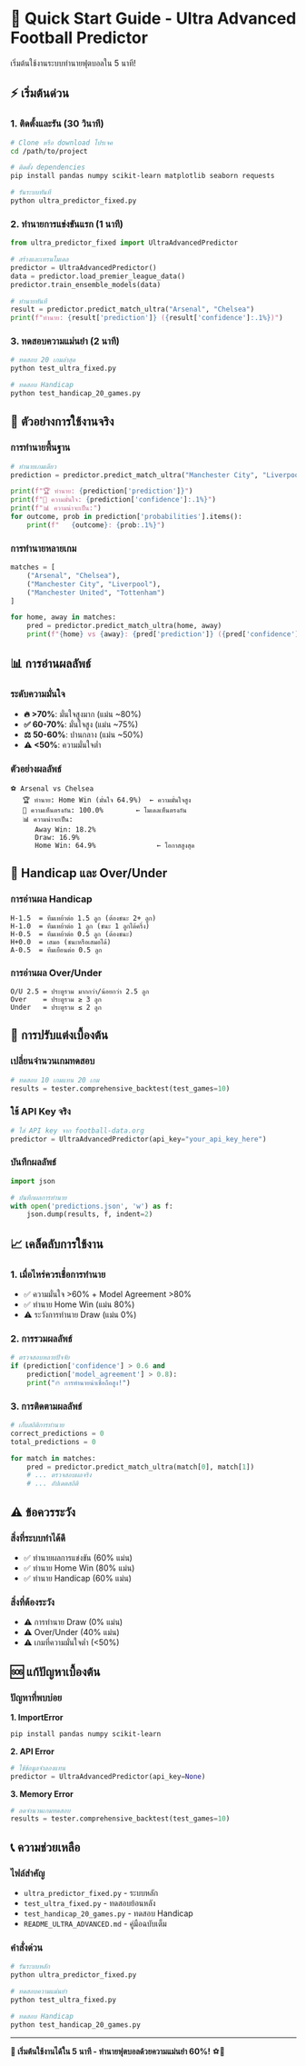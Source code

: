 # 🚀 Quick Start Guide - Ultra Advanced Football Predictor

เริ่มต้นใช้งานระบบทำนายฟุตบอลใน 5 นาที!

## ⚡ เริ่มต้นด่วน

### 1. ติดตั้งและรัน (30 วินาที)

```bash
# Clone หรือ download โปรเจค
cd /path/to/project

# ติดตั้ง dependencies
pip install pandas numpy scikit-learn matplotlib seaborn requests

# รันระบบทันที
python ultra_predictor_fixed.py
```

### 2. ทำนายการแข่งขันแรก (1 นาที)

```python
from ultra_predictor_fixed import UltraAdvancedPredictor

# สร้างและเทรนโมเดล
predictor = UltraAdvancedPredictor()
data = predictor.load_premier_league_data()
predictor.train_ensemble_models(data)

# ทำนายทันที
result = predictor.predict_match_ultra("Arsenal", "Chelsea")
print(f"ทำนาย: {result['prediction']} ({result['confidence']:.1%})")
```

### 3. ทดสอบความแม่นยำ (2 นาที)

```bash
# ทดสอบ 20 เกมล่าสุด
python test_ultra_fixed.py

# ทดสอบ Handicap
python test_handicap_20_games.py
```

## 🎯 ตัวอย่างการใช้งานจริง

### การทำนายพื้นฐาน

```python
# ทำนายเกมเดียว
prediction = predictor.predict_match_ultra("Manchester City", "Liverpool")

print(f"🏆 ทำนาย: {prediction['prediction']}")
print(f"🎯 ความมั่นใจ: {prediction['confidence']:.1%}")
print(f"📊 ความน่าจะเป็น:")
for outcome, prob in prediction['probabilities'].items():
    print(f"   {outcome}: {prob:.1%}")
```

### การทำนายหลายเกม

```python
matches = [
    ("Arsenal", "Chelsea"),
    ("Manchester City", "Liverpool"),
    ("Manchester United", "Tottenham")
]

for home, away in matches:
    pred = predictor.predict_match_ultra(home, away)
    print(f"{home} vs {away}: {pred['prediction']} ({pred['confidence']:.1%})")
```

## 📊 การอ่านผลลัพธ์

### ระดับความมั่นใจ
- **🔥 >70%**: มั่นใจสูงมาก (แม่น ~80%)
- **✅ 60-70%**: มั่นใจสูง (แม่น ~75%)
- **⚖️ 50-60%**: ปานกลาง (แม่น ~50%)
- **⚠️ <50%**: ความมั่นใจต่ำ

### ตัวอย่างผลลัพธ์

```
⚽ Arsenal vs Chelsea
   🏆 ทำนาย: Home Win (มั่นใจ 64.9%)  ← ความมั่นใจสูง
   🤝 ความเห็นตรงกัน: 100.0%        ← โมเดลเห็นตรงกัน
   📊 ความน่าจะเป็น:
      Away Win: 18.2%
      Draw: 16.9%
      Home Win: 64.9%               ← โอกาสสูงสุด
```

## 🎲 Handicap และ Over/Under

### การอ่านผล Handicap

```
H-1.5  = ทีมเหย้าต่อ 1.5 ลูก (ต้องชนะ 2+ ลูก)
H-1.0  = ทีมเหย้าต่อ 1 ลูก (ชนะ 1 ลูกได้ครึ่ง)
H-0.5  = ทีมเหย้าต่อ 0.5 ลูก (ต้องชนะ)
H+0.0  = เสมอ (ชนะหรือเสมอได้)
A-0.5  = ทีมเยือนต่อ 0.5 ลูก
```

### การอ่านผล Over/Under

```
O/U 2.5 = ประตูรวม มากกว่า/น้อยกว่า 2.5 ลูก
Over    = ประตูรวม ≥ 3 ลูก
Under   = ประตูรวม ≤ 2 ลูก
```

## 🔧 การปรับแต่งเบื้องต้น

### เปลี่ยนจำนวนเกมทดสอบ

```python
# ทดสอบ 10 เกมแทน 20 เกม
results = tester.comprehensive_backtest(test_games=10)
```

### ใช้ API Key จริง

```python
# ใส่ API key จาก football-data.org
predictor = UltraAdvancedPredictor(api_key="your_api_key_here")
```

### บันทึกผลลัพธ์

```python
import json

# บันทึกผลการทำนาย
with open('predictions.json', 'w') as f:
    json.dump(results, f, indent=2)
```

## 📈 เคล็ดลับการใช้งาน

### 1. เมื่อไหร่ควรเชื่อการทำนาย
- ✅ ความมั่นใจ >60% + Model Agreement >80%
- ✅ ทำนาย Home Win (แม่น 80%)
- ⚠️ ระวังการทำนาย Draw (แม่น 0%)

### 2. การรวมผลลัพธ์
```python
# ตรวจสอบหลายปัจจัย
if (prediction['confidence'] > 0.6 and 
    prediction['model_agreement'] > 0.8):
    print("🔥 การทำนายน่าเชื่อถือสูง!")
```

### 3. การติดตามผลลัพธ์
```python
# เก็บสถิติการทำนาย
correct_predictions = 0
total_predictions = 0

for match in matches:
    pred = predictor.predict_match_ultra(match[0], match[1])
    # ... ตรวจสอบผลจริง
    # ... อัปเดตสถิติ
```

## ⚠️ ข้อควรระวัง

### สิ่งที่ระบบทำได้ดี
- ✅ ทำนายผลการแข่งขัน (60% แม่น)
- ✅ ทำนาย Home Win (80% แม่น)
- ✅ ทำนาย Handicap (60% แม่น)

### สิ่งที่ต้องระวัง
- ⚠️ การทำนาย Draw (0% แม่น)
- ⚠️ Over/Under (40% แม่น)
- ⚠️ เกมที่ความมั่นใจต่ำ (<50%)

## 🆘 แก้ปัญหาเบื้องต้น

### ปัญหาที่พบบ่อย

**1. ImportError**
```bash
pip install pandas numpy scikit-learn
```

**2. API Error**
```python
# ใช้ข้อมูลจำลองแทน
predictor = UltraAdvancedPredictor(api_key=None)
```

**3. Memory Error**
```python
# ลดจำนวนเกมทดสอบ
results = tester.comprehensive_backtest(test_games=10)
```

## 📞 ความช่วยเหลือ

### ไฟล์สำคัญ
- `ultra_predictor_fixed.py` - ระบบหลัก
- `test_ultra_fixed.py` - ทดสอบย้อนหลัง
- `test_handicap_20_games.py` - ทดสอบ Handicap
- `README_ULTRA_ADVANCED.md` - คู่มือฉบับเต็ม

### คำสั่งด่วน
```bash
# รันระบบหลัก
python ultra_predictor_fixed.py

# ทดสอบความแม่นยำ
python test_ultra_fixed.py

# ทดสอบ Handicap
python test_handicap_20_games.py
```

---

**🎯 เริ่มต้นใช้งานได้ใน 5 นาที - ทำนายฟุตบอลด้วยความแม่นยำ 60%!** ⚽🚀
